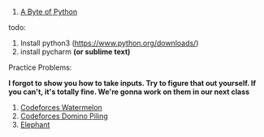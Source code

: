 1. [A Byte of Python](https://python.swaroopch.com/)

todo: 
1. Install python3 (https://www.python.org/downloads/)
2. install pycharm __(or sublime text)__


Practice Problems: 

**I forgot to show you how to take inputs. Try to figure that out yourself. If you can't, it's totally fine. We're gonna work on them in our next class**

1. [Codeforces Watermelon](https://codeforces.com/problemset/problem/4/A)
2. [Codeforces Domino Piling](https://codeforces.com/problemset/problem/50/A)
3. [Elephant](https://codeforces.com/problemset/problem/617/A)
